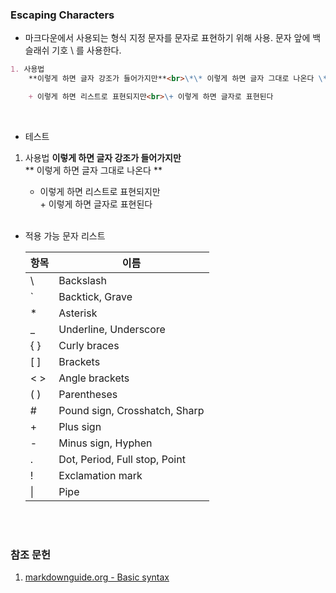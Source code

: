 ### Escaping Characters
- 마크다운에서 사용되는 형식 지정 문자를 문자로 표현하기 위해 사용. 문자 앞에 백슬래쉬 기호 \ 를 사용한다.

```md
1. 사용법
    **이렇게 하면 글자 강조가 들어가지만**<br>\*\* 이렇게 하면 글자 그대로 나온다 \*\*

    + 이렇게 하면 리스트로 표현되지만<br>\+ 이렇게 하면 글자로 표현된다
```
<br>

- 테스트

1. 사용법
    **이렇게 하면 글자 강조가 들어가지만**<br>\*\* 이렇게 하면 글자 그대로 나온다 \*\*

    + 이렇게 하면 리스트로 표현되지만<br>\+ 이렇게 하면 글자로 표현된다
<br><br>


- 적용 가능 문자 리스트

    |항목|이름|
    |----|------|
    | \ |Backslash|
    | ` |Backtick, Grave|
    | * |Asterisk|
    | _ |Underline, Underscore|
    | { } |Curly braces|
    | [ ] |Brackets|
    | < > |Angle brackets|
    | ( ) |Parentheses|
    | # |Pound sign, Crosshatch, Sharp|
    | + |Plus sign
    | - |Minus sign, Hyphen|
    | . |Dot, Period, Full stop, Point|
    | ! |Exclamation mark|
    | \| |Pipe|
<br><br>

### 참조 문헌
1. [markdownguide.org - Basic syntax](https://www.markdownguide.org/basic-syntax/#overview "Basic syntax overview")
